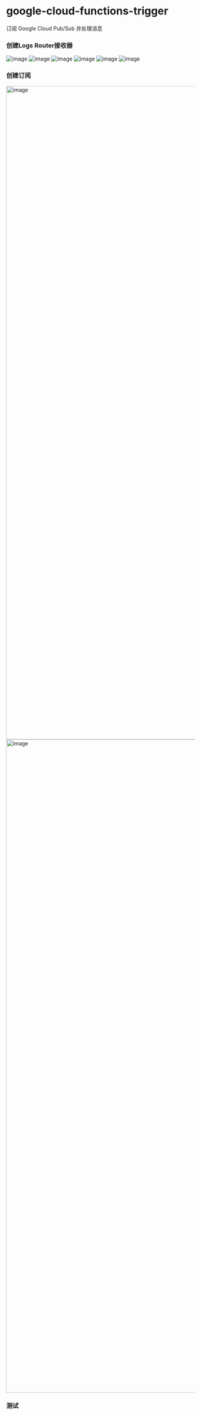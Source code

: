 # google-cloud-functions-trigger
 订阅 Google Cloud Pub/Sub 并处理消息

### 创建Logs Router接收器
![image](https://user-images.githubusercontent.com/10955940/167819841-0e273a0b-9069-4417-83ac-c144e45bed3e.png)
![image](https://user-images.githubusercontent.com/10955940/167819905-f552c339-d36d-4e51-909a-fcb635d2ca78.png)
![image](https://user-images.githubusercontent.com/10955940/167819937-1f5e6928-cb84-4fe1-a810-d7391741bec4.png)
![image](https://user-images.githubusercontent.com/10955940/167819983-a4fb52d6-72a7-4e3a-a1f5-21b5fd981391.png)
![image](https://user-images.githubusercontent.com/10955940/167820055-7c09310d-f321-4604-bfd9-02cb64423b09.png)
![image](https://user-images.githubusercontent.com/10955940/167820136-f4dc7956-5849-4e0c-b52a-09ab66b3fb7c.png)

### 创建订阅
<img width="1744" alt="image" src="https://user-images.githubusercontent.com/10955940/167820477-34ce85e6-0fef-4652-aed9-664d50f8775f.png">
<img width="1743" alt="image" src="https://user-images.githubusercontent.com/10955940/167820823-d68605d0-59ec-4e9f-bf57-fa2c014df4af.png">


### 测试
